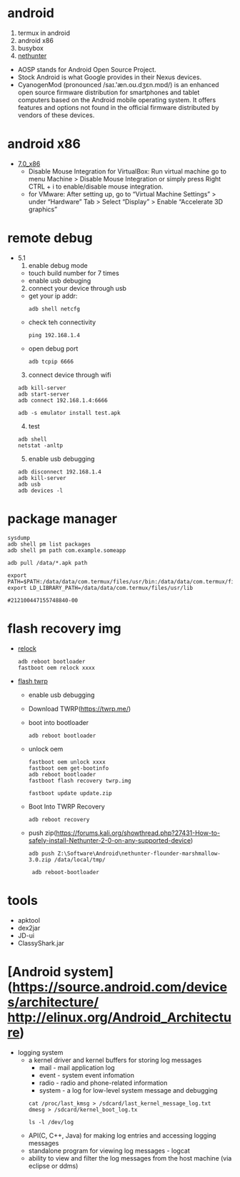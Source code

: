 # android 
  1. termux in android 
  2. android x86
  3. busybox
  4. [nethunter](https://build.nethunter.com/nightly/ )

  - AOSP stands for Android Open Source Project.
  - Stock Android is what Google provides in their Nexus devices.
  - CyanogenMod (pronounced /saɪ.'æn.oʊ.dʒɛn.mɒd/) is an enhanced open source firmware distribution for smartphones and tablet computers based on the Android mobile operating system. It offers features and options not found in the official firmware distributed by vendors of these devices.   

# android x86 
  * [7.0_x86](http://www.osboxes.org/android-x86/#android-x86-7_0-vmware) 
    * Disable Mouse Integration for VirtualBox: 
       Run virtual machine go to menu Machine > Disable Mouse Integration or simply press Right CTRL + i to enable/disable mouse integration.
    * for VMware:
       After setting up, go to “Virtual Machine Settings” > under “Hardware” Tab > Select “Display” > Enable “Accelerate 3D graphics”

# remote debug
  * 5.1 
    1. enable debug mode 
      * touch build number for 7 times
      * enable usb debuging
    2. connect your device through usb
      * get your ip addr:
        ```
        adb shell netcfg
        ```
      * check teh connectivity
        ```
        ping 192.168.1.4
        ```
      * open debug port 
        ```
        adb tcpip 6666
        ```
    3. connect device through wifi
      ```
      adb kill-server
      adb start-server
      adb connect 192.168.1.4:6666

      adb -s emulator install test.apk
      ```
    4. test 
      ```
      adb shell
      netstat -anltp
      ```
    5. enable usb debugging
      ```
      adb disconnect 192.168.1.4
      adb kill-server
      adb usb
      adb devices -l
      ```

# package manager
  ```
  sysdump
  adb shell pm list packages
  adb shell pm path com.example.someapp

  adb pull /data/*.apk path

  export PATH=$PATH:/data/data/com.termux/files/usr/bin:/data/data/com.termux/files/usr/bin/applets
  export LD_LIBRARY_PATH=/data/data/com.termux/files/usr/lib

  #212100447155748840-00
  ```

# flash recovery img
  - [relock](https://www.emui.com/cn/plugin/unlock/detail)
    ```
    adb reboot bootloader
    fastboot oem relock xxxx
    ```
  
  - [flash twrp](https://www.howtogeek.com/240047/how-to-flash-twrp-recovery-on-your-android-phone/)
    - enable usb debugging

    - Download TWRP(https://twrp.me/)

    - boot into bootloader
      ```
      adb reboot bootloader
      ```
    - unlock oem
      ```
      fastboot oem unlock xxxx
      fastboot oem get-bootinfo
      adb reboot bootloader
      fastboot flash recovery twrp.img

      fastboot update update.zip 
      ```
    - Boot Into TWRP Recovery
      ```
      adb reboot recovery
      ```

    - push zip(https://forums.kali.org/showthread.php?27431-How-to-safely-install-Nethunter-2-0-on-any-supported-device)
      ```
      adb push Z:\Software\Android\nethunter-flounder-marshmallow-3.0.zip /data/local/tmp/

       adb reboot-bootloader
       ```

# tools
  - apktool
  - dex2jar
  - JD-ui
  - ClassyShark.jar


# [Android system](https://source.android.com/devices/architecture/ http://elinux.org/Android_Architecture)
  - logging system
    - a kernel driver and kernel buffers for storing log messages
      - mail - mail application log
      - event - system event infomation
      - radio - radio and phone-related information
      - system - a log for low-level system message and debugging
      ```
      cat /proc/last_kmsg > /sdcard/last_kernel_message_log.txt
      dmesg > /sdcard/kernel_boot_log.tx
      
      ls -l /dev/log
      
      ```
    - API(C, C++, Java) for making log entries and accessing logging messages
    - standalone program for viewing  log messages - logcat
    - ability to view and filter the log messages from the host machine (via eclipse or ddms)
